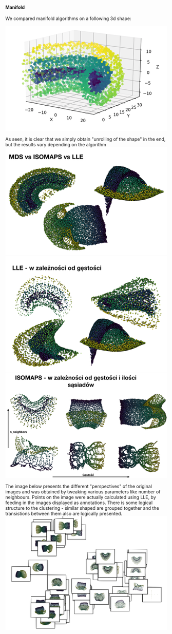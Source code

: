 #### Manifold

We compared manifold algorithms on a following 3d shape:

![](images/m5.png)

As seen, it is clear that we simply obtain "unrolling of the shape" in the end, but
the results vary depending on the algorithm
![](images/m4.png)
![](images/m3.png)
![](images/m2.png)

The image below presents the different "perspectives" of the original images
and was obtained by tweaking various parameters like number of neighbours.
Points on the image were actually calculated using LLE, by feeding in the images displayed
as annotations. There is some logical structure to the clustering - similar shaped are grouped together and
the transistions between them also are logically presented.
![](images/m1.png)
